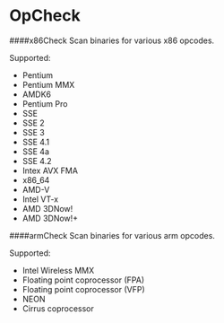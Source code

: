 OpCheck
========
####x86Check
Scan binaries for various x86 opcodes.

Supported:
* Pentium
* Pentium MMX
* AMDK6
* Pentium Pro
* SSE
* SSE 2
* SSE 3
* SSE 4.1
* SSE 4a
* SSE 4.2
* Intex AVX FMA
* x86_64
* AMD-V
* Intel VT-x
* AMD 3DNow!
* AMD 3DNow!+

####armCheck
Scan binaries for various arm opcodes.

Supported:
* Intel Wireless MMX
* Floating point coprocessor (FPA)
* Floating point coprocessor (VFP)
* NEON
* Cirrus coprocessor
